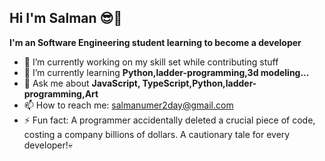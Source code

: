 ## Hi I'm Salman 😎👋


**I'm an Software Engineering student learning to become a developer** 

- 🔭 I’m currently working on my skill set while contributing stuff
- 🌱 I’m currently learning **Python,ladder-programming,3d modeling...**
- 💬 Ask me about **JavaScript, TypeScript,Python,ladder-programming,Art**
- 📫 How to reach me: salmanumer2day@gmail.com
- ⚡ Fun fact: A programmer accidentally deleted a crucial piece of code, costing a company billions of dollars. A cautionary tale for every developer!💀
